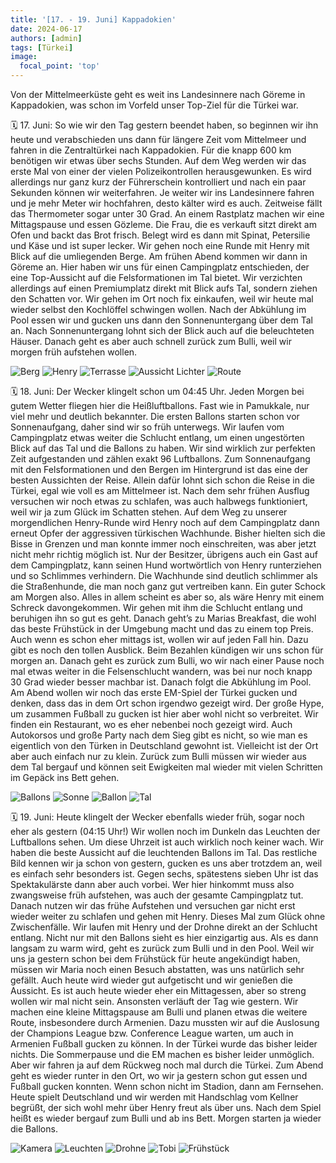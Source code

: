 ```yaml
---
title: '[17. - 19. Juni] Kappadokien'
date: 2024-06-17
authors: [admin]
tags: [Türkei]
image:
  focal_point: 'top'
---
```

Von der Mittelmeerküste geht es weit ins Landesinnere nach Göreme in Kappadokien, was schon im Vorfeld unser Top-Ziel für die Türkei war.

<!--more-->

🗓️ 17. Juni: So wie wir den Tag gestern beendet haben, so beginnen wir ihn heute und verabschieden uns dann für längere Zeit vom Mittelmeer und fahren in die Zentraltürkei nach Kappadokien. Für die knapp 600 km benötigen wir etwas über sechs Stunden. Auf dem Weg werden wir das erste Mal von einer der vielen Polizeikontrollen herausgewunken. Es wird allerdings nur ganz kurz der Führerschein kontrolliert und nach ein paar Sekunden können wir weiterfahren. Je weiter wir ins Landesinnere fahren und je mehr Meter wir hochfahren, desto kälter wird es auch. Zeitweise fällt das Thermometer sogar unter 30 Grad. An einem Rastplatz machen wir eine Mittagspause und essen Gözleme. Die Frau, die es verkauft sitzt direkt am Ofen und backt das Brot frisch. Belegt wird es dann mit Spinat, Petersilie und Käse und ist super lecker. Wir gehen noch eine Runde mit Henry mit Blick auf die umliegenden Berge. Am frühen Abend kommen wir dann in Göreme an. Hier haben wir uns für einen Campingplatz entschieden, der eine Top-Aussicht auf die Felsformationen im Tal bietet. Wir verzichten allerdings auf einen Premiumplatz direkt mit Blick aufs Tal, sondern ziehen den Schatten vor. Wir gehen im Ort noch fix einkaufen, weil wir heute mal wieder selbst den Kochlöffel schwingen wollen. Nach der Abkühlung im Pool essen wir und gucken uns dann den Sonnenuntergang über dem Tal an. Nach Sonnenuntergang lohnt sich der Blick auch auf die beleuchteten Häuser. Danach geht es aber auch schnell zurück zum Bulli, weil wir morgen früh aufstehen wollen.

<img src="Berg.jpg" alt="Berg" caption="">

<img src="Henry.jpg" alt="Henry" caption="">

<img src="Terrasse.jpg" alt="Terrasse" caption="">

<img src="AussichtLichter.jpg" alt="Aussicht Lichter" caption="">

<img src="Route_17.06.24.jpg" alt="Route" caption=" ">

🗓️ 18. Juni: Der Wecker klingelt schon um 04:45 Uhr. Jeden Morgen bei gutem Wetter fliegen hier die Heißluftballons. Fast wie in Pamukkale, nur viel mehr und deutlich bekannter. Die ersten Ballons starten schon vor Sonnenaufgang, daher sind wir so früh unterwegs. Wir laufen vom Campingplatz etwas weiter die Schlucht entlang, um einen ungestörten Blick auf das Tal und die Ballons zu haben. Wir sind wirklich zur perfekten Zeit aufgestanden und zählen exakt 96 Luftballons. Zum Sonnenaufgang mit den Felsformationen und den Bergen im Hintergrund ist das eine der besten Aussichten der Reise. Allein dafür lohnt sich schon die Reise in die Türkei, egal wie voll es am Mittelmeer ist. Nach dem sehr frühen Ausflug versuchen wir noch etwas zu schlafen, was auch halbwegs funktioniert, weil wir ja zum Glück im Schatten stehen. Auf dem Weg zu unserer morgendlichen Henry-Runde wird Henry noch auf dem Campingplatz dann erneut Opfer der aggressiven türkischen Wachhunde. Bisher hielten sich die Bisse in Grenzen und man konnte immer noch einschreiten, was aber jetzt nicht mehr richtig möglich ist. Nur der Besitzer, übrigens auch ein Gast auf dem Campingplatz, kann seinen Hund wortwörtlich von Henry runterziehen und so Schlimmes verhindern. Die Wachhunde sind deutlich schlimmer als die Straßenhunde, die man noch ganz gut vertreiben kann. Ein guter Schock am Morgen also. Alles in allem scheint es aber so, als wäre Henry mit einem Schreck davongekommen. Wir gehen mit ihm die Schlucht entlang und beruhigen ihn so gut es geht. Danach geht’s zu Marias Breakfast, die wohl das beste Frühstück in der Umgebung macht und das zu einem top Preis. Auch wenn es schon eher mittags ist, wollen wir auf jeden Fall hin.  Dazu gibt es noch den tollen Ausblick. Beim Bezahlen kündigen wir uns schon für morgen an. Danach geht es zurück zum Bulli, wo wir nach einer Pause noch mal etwas weiter in die Felsenschlucht wandern, was bei nur noch knapp 30 Grad wieder besser machbar ist. Danach folgt die Abkühlung im Pool. Am Abend wollen wir noch das erste EM-Spiel der Türkei gucken und denken, dass das in dem Ort schon irgendwo gezeigt wird. Der große Hype, um zusammen Fußball zu gucken ist hier aber wohl nicht so verbreitet. Wir finden ein Restaurant, wo es eher nebenbei noch gezeigt wird. Auch Autokorsos und große Party nach dem Sieg gibt es nicht, so wie man es eigentlich von den Türken in Deutschland gewohnt ist. Vielleicht ist der Ort aber auch einfach nur zu klein. Zurück zum Bulli müssen wir wieder aus dem Tal bergauf und können seit Ewigkeiten mal wieder mit vielen Schritten im Gepäck ins Bett gehen.

<img src="3Ballons.jpg" alt="Ballons" caption="">

<img src="Sonne.jpg" alt="Sonne" caption="">

<img src="Ballon.jpg" alt="Ballon" caption="">

<img src="Hochkant.jpg" alt="Tal" caption="">

🗓️ 19. Juni: Heute klingelt der Wecker ebenfalls wieder früh, sogar noch eher als gestern (04:15 Uhr!) Wir wollen noch im Dunkeln das Leuchten der Luftballons sehen. Um diese Uhrzeit ist auch wirklich noch keiner wach. Wir haben die beste Aussicht auf die leuchtenden Ballons im Tal. Das restliche Bild kennen wir ja schon von gestern, gucken es uns aber trotzdem an, weil es einfach sehr besonders ist. Gegen sechs, spätestens sieben Uhr ist das Spektakulärste dann aber auch vorbei. Wer hier hinkommt muss also zwangsweise früh aufstehen, was auch der gesamte Campingplatz tut. Danach nutzen wir das frühe Aufstehen und versuchen gar nicht erst wieder weiter zu schlafen und gehen mit Henry. Dieses Mal zum Glück ohne Zwischenfälle. Wir laufen mit Henry und der Drohne direkt an der Schlucht entlang. Nicht nur mit den Ballons sieht es hier einzigartig aus. Als es dann langsam zu warm wird, geht es zurück zum Bulli und in den Pool. Weil wir uns ja gestern schon bei dem Frühstück für heute angekündigt haben, müssen wir Maria noch einen Besuch abstatten, was uns natürlich sehr gefällt. Auch heute wird wieder gut aufgetischt und wir genießen die Aussicht. Es ist auch heute wieder eher ein Mittagessen, aber so streng wollen wir mal nicht sein. Ansonsten verläuft der Tag wie gestern. Wir machen eine kleine Mittagspause am Bulli und planen etwas die weitere Route, insbesondere durch Armenien. Dazu mussten wir auf die Auslosung der Champions League bzw. Conference League warten, um auch in Armenien Fußball gucken zu können. In der Türkei wurde das bisher leider nichts. Die Sommerpause und die EM machen es bisher leider unmöglich. Aber wir fahren ja auf dem Rückweg noch mal durch die Türkei. Zum Abend geht es wieder runter in den Ort, wo wir ja gestern schon gut essen und Fußball gucken konnten. Wenn schon nicht im Stadion, dann am Fernsehen. Heute spielt Deutschland und wir werden mit Handschlag vom Kellner begrüßt, der sich wohl mehr über Henry freut als über uns. Nach dem Spiel heißt es wieder bergauf zum Bulli und ab ins Bett. Morgen starten ja wieder die Ballons.

<img src="Kamera.jpg" alt="Kamera" caption="">

<img src="Leuchten.jpg" alt="Leuchten" caption="">

<img src="Drohne.jpg" alt="Drohne" caption="">

<img src="Tobi.jpg" alt="Tobi" caption="">

<img src="Fruehstueck.jpg" alt="Frühstück" caption="">

